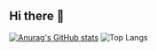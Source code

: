 ## Hi there 👋
[![Anurag's GitHub stats](https://github-readme-stats.vercel.app/api?username=vyinie&show_icons=true&theme=github_dark_dimmed )](https://github.com/vyinie/github-readme-stats)
![Top Langs](https://github-readme-stats.vercel.app/api/top-langs/?username=vyinie&layout=compact)
